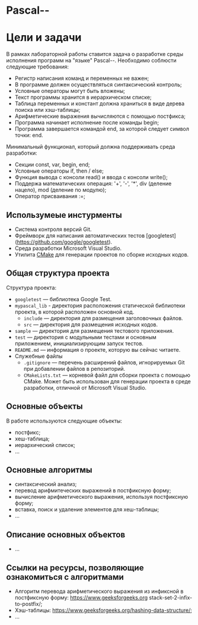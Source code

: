 # Pascal--

# Цели и задачи

В рамках лабораторной работы ставится задача о разработке среды исполнения программ на "языке" Pascal--. Необходимо соблюсти следующие требования:

 - Регистр написания команд и переменных не важен;
 - В программе должен осуществляться синтаксический контроль;
 - Условные операторы могут быть вложены;
 - Текст программы хранится в иерархическом списке;
 - Таблица переменных и констант должна храниться в виде дерева поиска или хэш-таблицы;
 - Арифметические выражения вычисляются с помощью постфикса;
 - Программа начинает исполнение после команды begin;
 - Программа завершается командой end, за которой следует символ точки: end.

Минимальный функционал, который должна поддерживать среда разработки:

 - Секции const, var, begin, end;
 - Условные операторы if, then / else;
 - Функция вывода с консоли read() и ввода с консоли write();
 - Поддержа математических операция: '+', '-', '*', div (деление нацело), mod (деление по модулю);
 - Оператор присваивания :=;

## Использумеые инстурменты

  - Система контроля версий Git.
  - Фреймворк для написания автоматических тестов [googletest] (https://github.com/google/googletest).
  - Среда разработки Microsoft Visual Studio.
  - Утилита [CMake](http://www.cmake.org) для генерации проектов по сборке исходных кодов.

## Общая структура проекта

Структура проекта:
  
  - `googletest` — библиотека Google Test.
  - `mypascal_lib` - директория расположения статической библиотеки проекта, в которой расположен основной код.
    - `include` — директория для размещения заголовочных файлов.
    - `src` — директория для размещения исходных кодов.
  - `sample` — директория для размещения тестового приложения.
  - `test` — директория с модульными тестами и основным приложением, инициализирующим запуск тестов.
  - `README.md` — информация о проекте, которую вы сейчас читаете.
  - Служебные файлы
    - `.gitignore` — перечень расширений файлов, игнорируемых Git при добавлении
      файлов в репозиторий.
    - `CMakeLists.txt` — корневой файл для сборки проекта с помощью CMake. Может
      быть использован для генерации проекта в среде разработки, отличной от
      Microsoft Visual Studio.

## Основные объекты

В работе используются следующие объекты: 

- постфикс;
- хеш-таблица;
- иерархический список;
- ...

## Основные алгоритмы

- синтаксический анализ;
- перевод арифмитеческих выражений в постфиксную форму;
- вычисление арифметического выражения, используя постфиксную форму;
- вставка, поиск и удаление элементов для хеш-таблицы;
- ...

## Описание основных объектов

- ...

## Ссылки на ресурсы, позволяющие ознакомиться с алгоритмами

- Алгоритм перевода арифметического выражения из инфиксной в постфиксную форму: https://www.geeksforgeeks.org stack-set-2-infix-to-postfix/;
- Хэш-таблицы: https://www.geeksforgeeks.org/hashing-data-structure/;
- ...